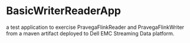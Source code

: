 # BasicWriterReaderApp
a test application to exercise PravegaFlinkReader and PravegaFlinkWriter from a maven artifact deployed to Dell EMC Streaming Data platform.

